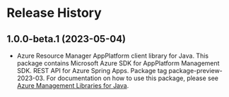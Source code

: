 # Release History

## 1.0.0-beta.1 (2023-05-04)

- Azure Resource Manager AppPlatform client library for Java. This package contains Microsoft Azure SDK for AppPlatform Management SDK. REST API for Azure Spring Apps. Package tag package-preview-2023-03. For documentation on how to use this package, please see [Azure Management Libraries for Java](https://aka.ms/azsdk/java/mgmt).
